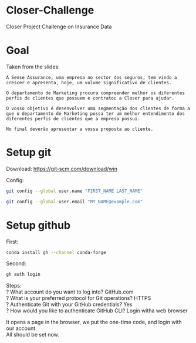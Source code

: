 # Closer-Challenge
Closer Project Challenge on Insurance Data

# Goal

Taken from the slides:
```
A Sense Assurance, uma empresa no sector dos seguros, tem vindo a crescer e apresenta, hoje, um volume significativo de clientes. 

O departamento de Marketing procura compreender melhor os diferentes perfis de clientes que possuem e contratou a Closer para ajudar. 

O vosso objetivo é desenvolver uma segmentação dos clientes de forma a que o departamento de Marketing possa ter um melhor entendimento dos diferentes perfis de clientes que a empresa possui. 

No final deverão apresentar a vossa proposta ao cliente.
```

# Setup git

Download: https://git-scm.com/download/win

Config:
```bash
git config --global user.name "FIRST_NAME LAST_NAME" 

git config --global user.email "MY_NAME@example.com"
```

# Setup github

First:
```bash
conda install gh --channel conda-forge
```

Second:
```bash
gh auth login
```

Steps:   
? What account do you want to log into? GitHub.com   
? What is your preferred protocol for Git operations? HTTPS   
? Authenticate Git with your GitHub credentials? Yes     
? How would you like to authenticate GitHub CLI? Login witha web browser   

It opens a page in the browser, we put the one-time code, and login with our account.  
All should be set now.